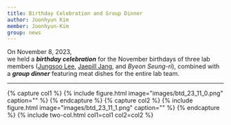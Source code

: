 ```yaml
---
title: Birthday Celebration and Group Dinner
author: Joonhyun Kim
member: Joonhyun-Kim
group: news
---
```

On November 8, 2023,   
we held a **_birthday celebration_** for the November birthdays of three lab members ([Jungsoo Lee](/members/Jungsoo-Lee.html), [Jaepill Jang](/members/JaePil-Jang.html), and *Byeon Seung-ri*), combined with a **_group dinner_** featuring meat dishes for the entire lab team. <i class="fas fa-glass-cheers"></i> 





***



{% capture col1 %}
{%
  include figure.html
  image="images/btd_23_11_0.png"
  caption=""
%}
{% endcapture %}
{% capture col2 %}
{%
  include figure.html
  image="images/btd_23_11_1.png"
  caption=""
%}
{% endcapture %}
{% include two-col.html col1=col1 col2=col2 %}


